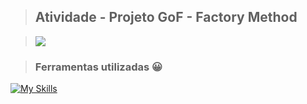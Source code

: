> ## Atividade - Projeto GoF - Factory Method

>![](http://clubedosgeeks.com.br/wp-content/uploads/2016/01/dormrm.gif)

> ### Ferramentas utilizadas :grinning:
[![My Skills](https://skillicons.dev/icons?i=php,git,github&perline=10)](https://skillicons.dev) 